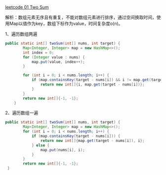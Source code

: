[leetcode 01 Two Sum](https://leetcode.com/problems/two-sum/)

解析：数组元素无序且有重复，不能对数组元素进行排序，通过空间换取时间，使用Map以值作为key，数组下标作为value，时间复杂度o(n)。

1、遍历数组两遍

```java
public static int[] twoSum(int[] nums, int target) {
        Map<Integer, Integer> map = new HashMap<>();
        int index = 0;
        for (Integer value : nums) {
            map.put(value, index++);
        }

        for (int i = 0; i < nums.length; i++) {
            if (map.containsKey(target - nums[i]) && i != map.get(target - nums[i])) {
                return new int[]{i, map.get(target - nums[i])};
            }
        }
        return new int[]{-1, -1};
    }
```

2、遍历数组一遍

```java
public static int[] twoSum(int[] nums, int target) {
        Map<Integer, Integer> map = new HashMap<>();
        for (int i = 0; i < nums.length; i++) {
            if (map.containsKey(target - nums[i])) {
                return new int[]{map.get(target - nums[i]), i};
            } else {
                map.put(nums[i], i);
            }
        }
        return new int[]{-1, -1};
 }
```

